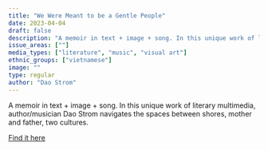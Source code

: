 ```yaml
---
title: "We Were Meant to be a Gentle People"
date: 2023-04-04
draft: false
description: "A memoir in text + image + song. In this unique work of literary multimedia, author/musician Dao Strom navigates the spaces between shores, mother and father, two cultures."
issue_areas: [""]
media_types: ["literature", "music", "visual art"]
ethnic_groups: ["vietnamese"]
image: ""
type: regular
author: "Dao Strom"
---
```


A memoir in text + image + song. In this unique work of literary multimedia, author/musician Dao Strom navigates the spaces between shores, mother and father, two cultures.

[Find it here](https://www.daostrom.com/we-were-meant-to-be-a-gentle-people-project)
